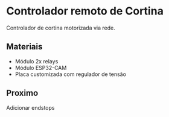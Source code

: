# Controlador remoto de Cortina

Controlador de cortina motorizada via rede.

## Materiais

- Módulo 2x relays
- Módulo ESP32-CAM
- Placa customizada com regulador de tensão

## Proximo

Adicionar endstops
